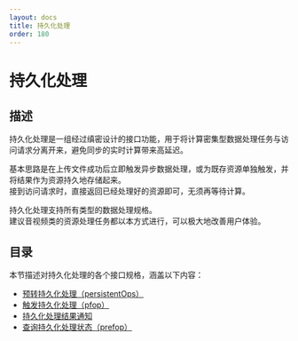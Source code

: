 ```yaml
---
layout: docs
title: 持久化处理
order: 180
---
```


<a id="pfop"></a>
# 持久化处理

<a id="pfop-description"></a>
## 描述

持久化处理是一组经过缜密设计的接口功能，用于将计算密集型数据处理任务与访问请求分离开来，避免同步的实时计算带来高延迟。  

基本思路是在上传文件成功后立即触发异步数据处理，或为既存资源单独触发，并将结果作为资源持久地存储起来。  
接到访问请求时，直接返回已经处理好的资源即可，无须再等待计算。

持久化处理支持所有类型的数据处理规格。  
建议音视频类的资源处理任务都以本方式进行，可以极大地改善用户体验。  

<a id="pfop-content-table"></a>
## 目录

本节描述对持久化处理的各个接口规格，涵盖以下内容：  

* [预转持久化处理（persistentOps）][persistentOpsHref]
* [触发持久化处理（pfop）][pfopHref]
* [持久化处理结果通知][pfopNotificationHref]
* [查询持久化处理状态（prefop）][prefopHref]

[persistentOpsHref]:        http://developer.qiniu.com/docs/v6/api/reference/security/put-policy.html#put-policy-persistent-ops "预转持久化处理"

[pfopHref]:                 http://developer.qiniu.com/docs/v6/api/reference/fop/pfop/pfop.html                   "触发持久化处理"
[pfopNotificationHref]:     http://developer.qiniu.com/docs/v6/api/reference/fop/pfop/pfop.html#pfop-notification "持久化处理结果通知"
[prefopHref]:               http://developer.qiniu.com/docs/v6/api/reference/fop/pfop/prefop.html                 "查询持久化处理状态"
